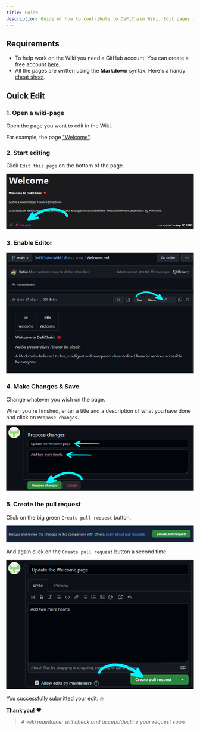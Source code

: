 ```yaml
---
title: Guide
description: Guide of how to contribute to DeFiChain Wiki. Edit pages directly on Github and propose changes.
---
```


## Requirements

- To help work on the Wiki you need a GitHub account. You can create a free account [here](https://github.com/join).
- All the pages are written using the **Markdown** syntax. Here's a handy [cheat sheet](https://www.markdownguide.org/cheat-sheet/).

## Quick Edit

### 1. Open a wiki-page

Open the page you want to edit in the Wiki.

For example, the page ["Welcome"](./Welcome.md).

### 2. Start editing

Click `Edit this page` on the bottom of the page.

![](./../media/contribute_EN_edit-this-page.png)


### 3. Enable Editor

![](./../media/contribute_EN_enable-editor.png)

### 4. Make Changes & Save

Change whatever you wish on the page.

When you're finished, enter a title and a description of what you have done and click on `Propose changes`.

![](./../media/contribute_EN_propose.png)

### 5. Create the pull request

Click on the big green `Create pull request` button.

![](./../media/contribute_EN_pull-request.png)

And again click on the `Create pull request` button a second time.

![](./../media/contribute_EN_pull-request-2.png)

You successfully submitted your edit. 🔥

**Thank you!** ❤

> *A wiki maintainer will check and accept/decline your request soon.*
